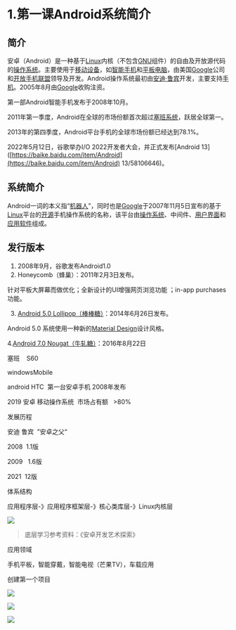 # 1.第一课Android系统简介
## 简介
安卓（Android）是一种基于[Linux](https://baike.baidu.com/item/Linux/27050)内核（不包含[GNU](https://baike.baidu.com/item/GNU/671972)组件）的自由及开放源代码的[操作系统](https://baike.baidu.com/item/%E6%93%8D%E4%BD%9C%E7%B3%BB%E7%BB%9F/192)。主要使用于[移动设备](https://baike.baidu.com/item/%E7%A7%BB%E5%8A%A8%E8%AE%BE%E5%A4%87/9157757)，如[智能手机](https://baike.baidu.com/item/%E6%99%BA%E8%83%BD%E6%89%8B%E6%9C%BA/94396)和[平板电脑](https://baike.baidu.com/item/%E5%B9%B3%E6%9D%BF%E7%94%B5%E8%84%91/1348389)，由美国[Google](https://baike.baidu.com/item/Google/86964)公司和[开放手机联盟](https://baike.baidu.com/item/%E5%BC%80%E6%94%BE%E6%89%8B%E6%9C%BA%E8%81%94%E7%9B%9F/9064338)领导及开发。Android操作系统最初由[安迪·鲁宾](https://baike.baidu.com/item/%E5%AE%89%E8%BF%AA%C2%B7%E9%B2%81%E5%AE%BE/6319331)开发，主要支持[手机](https://baike.baidu.com/item/%E6%89%8B%E6%9C%BA/6342)。2005年8月由[Google](https://baike.baidu.com/item/Google/86964)收购注资。

第一部Android智能手机发布于2008年10月。

2011年第一季度，Android在全球的市场份额首次超过[塞班系统](https://baike.baidu.com/item/%E5%A1%9E%E7%8F%AD%E7%B3%BB%E7%BB%9F/8506777)，跃居全球第一。

2013年的第四季度，Android平台手机的全球市场份额已经达到78.1%。

2022年5月12日，谷歌举办I/O 2022开发者大会，并正式发布[Android 13]([https://baike.baidu.com/item/Android](https://baike.baidu.com/item/Android) 13/58106646)。


## 系统简介

Android一词的本义指“[机器人](https://baike.baidu.com/item/%E6%9C%BA%E5%99%A8%E4%BA%BA/888)”，同时也是[Google](https://baike.baidu.com/item/Google/86964)于2007年11月5日宣布的基于[Linux](https://baike.baidu.com/item/Linux/27050)平台的[开源](https://baike.baidu.com/item/%E5%BC%80%E6%BA%90/246339)手机操作系统的名称，该平台由[操作系统](https://baike.baidu.com/item/%E6%93%8D%E4%BD%9C%E7%B3%BB%E7%BB%9F/192)、中间件、[用户界面](https://baike.baidu.com/item/%E7%94%A8%E6%88%B7%E7%95%8C%E9%9D%A2/6582461)和[应用软件](https://baike.baidu.com/item/%E5%BA%94%E7%94%A8%E8%BD%AF%E4%BB%B6/216367)组成。

## 发行版本

1.  2008年9月，谷歌发布Android1.0 
2.  Honeycomb（蜂巢）：2011年2月3日发布。 

针对平板大屏幕而做优化；全新设计的UI增强网页浏览功能 ；in-app purchases功能。

3. [Android 5.0 Lollipop（棒棒糖）](https://baike.baidu.com/item/Android)：2014年6月26日发布。

Android 5.0 系统使用一种新的[Material Design](https://baike.baidu.com/item/Material)设计风格。

4.[Android 7.0 Nougat（牛轧糖）](https://baike.baidu.com/item/Android)：2016年8月22日

塞班    S60

windowsMobile

android HTC  第一台安卓手机 2008年发布

2019 安卓 移动操作系统  市场占有额   >80%

发展历程

安迪 鲁宾  ”安卓之父“

2008  1.1版

2009   1.6版

2021  12版

体系结构

应用程序层-》应用程序框架层-》核心类库层-》Linux内核层

![](https://starrylixu.oss-cn-beijing.aliyuncs.com/picgo/202408252009466.png)

> 底层学习参考资料：《安卓开发艺术探索》


应用领域

手机平板，智能穿戴，智能电视（芒果TV），车载应用

创建第一个项目

![](https://starrylixu.oss-cn-beijing.aliyuncs.com/picgo/202408252009688.png)

![](https://starrylixu.oss-cn-beijing.aliyuncs.com/picgo/202408252009078.png)

![](https://starrylixu.oss-cn-beijing.aliyuncs.com/picgo/202408252010994.png)


